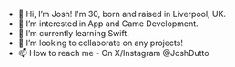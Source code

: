 - 👋 Hi, I’m Josh! I'm 30, born and raised in Liverpool, UK.
- 👀 I’m interested in App and Game Development.
- 🌱 I’m currently learning Swift.
- 💞️ I’m looking to collaborate on any projects!
- 📫 How to reach me - On X/Instagram @JoshDutto

<!---
JoshDutto/JoshDutto is a ✨ special ✨ repository because its `README.md` (this file) appears on your GitHub profile.
You can click the Preview link to take a look at your changes.
--->

